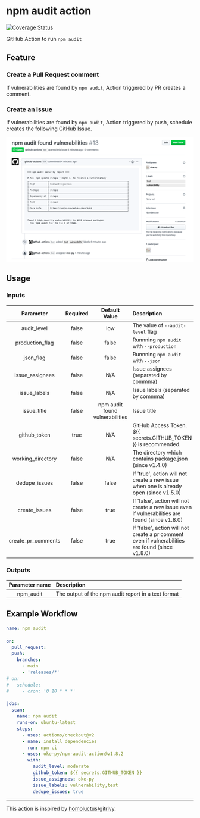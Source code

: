 # npm audit action

[![Coverage Status](https://coveralls.io/repos/github/oke-py/npm-audit-action/badge.svg?branch=main)](https://coveralls.io/github/oke-py/npm-audit-action?branch=main)

GitHub Action to run `npm audit`

## Feature

### Create a Pull Request comment

If vulnerabilities are found by `npm audit`, Action triggered by PR creates a comment.

### Create an Issue

If vulnerabilities are found by `npm audit`, Action triggered by push, schedule creates the following GitHub Issue.

![image](https://github.com/oke-py/npm-audit-action/blob/main/issue.png)

## Usage

### Inputs

|Parameter|Required|Default Value|Description|
|:--:|:--:|:--:|:--|
|audit_level|false|low|The value of `--audit-level` flag|
|production_flag|false|false|Runnning `npm audit` with `--production`|
|json_flag|false|false|Runnning `npm audit` with `--json`|
|issue_assignees|false|N/A|Issue assignees (separated by commma)|
|issue_labels|false|N/A|Issue labels (separated by commma)|
|issue_title|false|npm audit found vulnerabilities|Issue title|
|github_token|true|N/A|GitHub Access Token.<br>${{ secrets.GITHUB_TOKEN }} is recommended.|
|working_directory|false|N/A|The directory which contains package.json (since v1.4.0)|
|dedupe_issues|false|false|If 'true', action will not create a new issue when one is already open (since v1.5.0)|
|create_issues|false|true|If 'false', action will not create a new issue even if vulnerabilities are found (since v1.8.0)|
|create_pr_comments|false|true|If 'false', action will not create a pr comment even if vulnerabilities are found (since v1.8.0)|

### Outputs

|Parameter name|Description|
|:--:|:--|
|npm_audit|The output of the npm audit report in a text format|

## Example Workflow

```yaml
name: npm audit

on:
  pull_request:
  push:
    branches:
      - main
      - 'releases/*'
# on:
#   schedule:
#     - cron: '0 10 * * *'

jobs:
  scan:
    name: npm audit
    runs-on: ubuntu-latest
    steps:
      - uses: actions/checkout@v2
      - name: install dependencies
        run: npm ci
      - uses: oke-py/npm-audit-action@v1.8.2
        with:
          audit_level: moderate
          github_token: ${{ secrets.GITHUB_TOKEN }}
          issue_assignees: oke-py
          issue_labels: vulnerability,test
          dedupe_issues: true
```

- - -

This action is inspired by [homoluctus/gitrivy](https://github.com/homoluctus/gitrivy).
